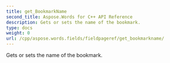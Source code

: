 ```yaml
---
title: get_BookmarkName
second_title: Aspose.Words for C++ API Reference
description: Gets or sets the name of the bookmark. 
type: docs
weight: 0
url: /cpp/aspose.words.fields/fieldpageref/get_bookmarkname/
---
```


Gets or sets the name of the bookmark. 

